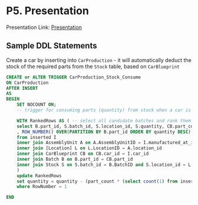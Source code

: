 # P5. Presentation

Presentation Link: [Presentation](docs/P5.%20Presentation.pdf)

## Sample DDL Statements

Create a car by inserting into `CarProduction` - it will automatically deduct the stock of the required parts from the `Stock` table, based on `CarBlueprint`

```sql
CREATE or ALTER TRIGGER CarProduction_Stock_Consume
ON CarProduction
AFTER INSERT
AS
BEGIN
    SET NOCOUNT ON;
    -- trigger for consuming parts (quantity) from stock when a car is produced

    WITH RankedRows AS ( -- select all candidate batches and rank them based on quantity
    select B.part_id, S.batch_id, S.location_id, S.quantity, CB.part_count, CB.car_id
    , ROW_NUMBER() OVER(PARTITION BY B.part_id ORDER BY quantity DESC) AS RowNumber
    from inserted I
    inner join AssemblyUnit A on A.AssemblyUnitID = I.manufactured_at_id
    inner join [Location] L on L.LocationID = A.location_id
    inner join CarBlueprint CB on CB.car_id = I.car_id
    inner join Batch B on B.part_id = CB.part_id
    inner join Stock S on S.batch_id = B.BatchID and S.location_id = L.LocationID
    )
    update RankedRows
    set quantity = quantity - (part_count * (select count(1) from inserted II where II.car_id = RankedRows.car_id)) -- in case multiple production of the same car is inserted
    where RowNumber = 1

END
```
